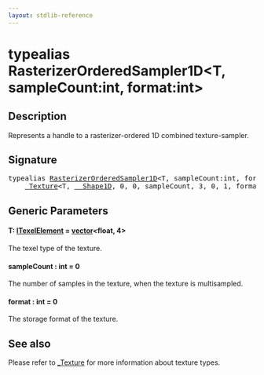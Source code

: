 ```yaml
---
layout: stdlib-reference
---
```


# typealias RasterizerOrderedSampler1D\<T, sampleCount:int, format:int\>

## Description

Represents a handle to a rasterizer-ordered 1D combined texture-sampler.

## Signature

<pre>
<span class='code_keyword'>typealias</span> <a href=".html" class="code_type">RasterizerOrderedSampler1D</a>&lt;T, sampleCount:<span class="code_keyword">int</span>, format:<span class="code_keyword">int</span>&gt; = 
    <a href="../0texture-01/index.html" class="code_type">_Texture</a>&lt;T, <a href="../0_shape1d-028/index.html" class="code_type">__Shape1D</a>, 0, 0, sampleCount, 3, 0, 1, format&gt;;
</pre>

## Generic Parameters

####  <a id="typeparam-T"></a>T: [ITexelElement](../../interfaces/itexelelement-016/index.html) = [vector](../vector/index.html)\<float, 4\>
The texel type of the texture.

####  <a id="decl-sampleCount"></a>sampleCount  : int = 0
The number of samples in the texture, when the texture is multisampled.

####  <a id="decl-format"></a>format  : int = 0
The storage format of the texture.


## See also

Please refer to <span class='code'><a href="../0texture-01/index.html" class="code_type">_Texture</a></span> for more information about texture types.


